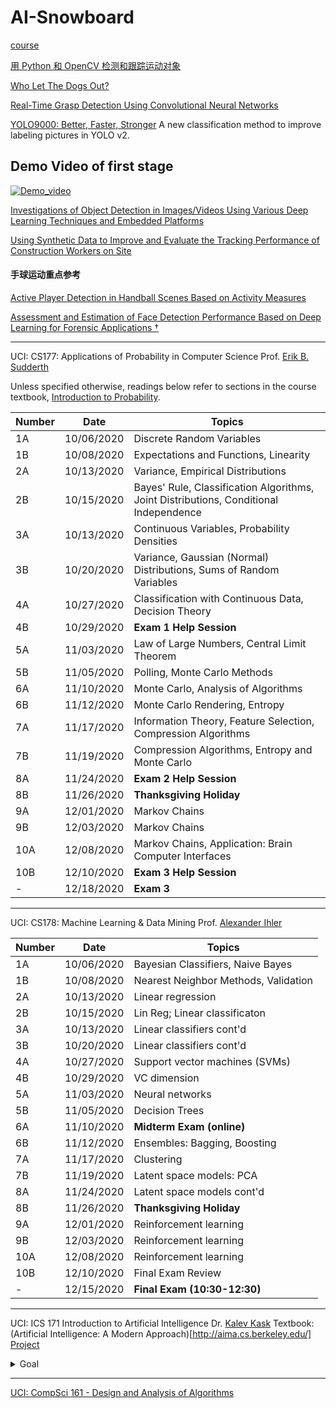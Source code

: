 # AI-Snowboard

[course](https://www.pyimagesearch.com/pyimagesearch-gurus/)

[用 Python 和 OpenCV 检测和跟踪运动对象](https://noahzhy.github.io/2018/02/02/%E7%94%A8-Python-%E5%92%8C-OpenCV-%E6%A3%80%E6%B5%8B%E5%92%8C%E8%B7%9F%E8%B8%AA%E8%BF%90%E5%8A%A8%E5%AF%B9%E8%B1%A1/)

[Who Let The Dogs Out?](https://github.com/ChaoRanHuang97/AI_Sports-Snowboard-/blob/master/Who%20Let%20The%20Dogs%20Out%3F.pdf)

[Real-Time Grasp Detection Using Convolutional Neural Networks](https://pjreddie.com/media/files/papers/grasp_detection_1.pdf)

[YOLO9000: Better, Faster, Stronger](https://pjreddie.com/media/files/papers/YOLO9000.pdf) A new classification method to improve labeling pictures in YOLO v2.
## Demo Video of first stage
[![Demo_video](https://github.com/ChaoRanHuang97/AI_Sports-Snowboard-/blob/master/demo_video/demo.gif)](https://www.youtube.com/watch?v=v-Xl1TSEdnk)

[Investigations of Object Detection in Images/Videos Using Various Deep Learning Techniques and Embedded Platforms](https://github.com/ChaoRanHuang97/AI_Sports-Snowboard-/blob/master/applsci-10-03280-v2.pdf)

[Using Synthetic Data to Improve and Evaluate the Tracking Performance of Construction Workers on Site](https://github.com/ChaoRanHuang97/AI_Sports-Snowboard-/blob/master/applsci-10-04948.pdf)

#### 手球运动重点参考 
[Active Player Detection in Handball Scenes Based on Activity Measures](https://github.com/ChaoRanHuang97/AI_Sports-Snowboard-/blob/master/sensors-20-01475-v2.pdf)

[Assessment and Estimation of Face Detection Performance Based on Deep Learning for Forensic Applications †](https://github.com/ChaoRanHuang97/AI_Sports-Snowboard-/blob/master/sensors-20-04491-v3.pdf)

***

  UCI: CS177: Applications of Probability in Computer Science
  Prof. [Erik B. Sudderth](https://www.ics.uci.edu/~sudderth/)

Unless specified otherwise, readings below refer to sections in the course textbook, [Introduction to Probability](http://athenasc.com/probbook.html).

|  Number | Date  | Topics  |
|  ----  | ---- | ----  |
| 1A | 10/06/2020 | Discrete Random Variables |
| 1B | 10/08/2020  | Expectations and Functions, Linearity  |
| 2A | 10/13/2020 |  Variance, Empirical Distributions |
| 2B | 10/15/2020 | Bayes' Rule, Classification Algorithms, Joint Distributions, Conditional Independence | 
| 3A | 10/13/2020 | Continuous Variables, Probability Densities |
| 3B | 10/20/2020 | Variance, Gaussian (Normal) Distributions, Sums of Random Variables |
| 4A | 10/27/2020 | Classification with Continuous Data, Decision Theory |
| 4B | 10/29/2020 | __Exam 1 Help Session__ |
| 5A | 11/03/2020 | Law of Large Numbers, Central Limit Theorem |
| 5B | 11/05/2020 | Polling, Monte Carlo Methods |
| 6A | 11/10/2020 | Monte Carlo, Analysis of Algorithms |
| 6B | 11/12/2020 | Monte Carlo Rendering, Entropy |
| 7A | 11/17/2020 | Information Theory, Feature Selection, Compression Algorithms |
| 7B | 11/19/2020 | Compression Algorithms, Entropy and Monte Carlo |
| 8A | 11/24/2020 | __Exam 2 Help Session__ |
| 8B | 11/26/2020 | __Thanksgiving Holiday__ |
| 9A | 12/01/2020 |  Markov Chains |
| 9B | 12/03/2020 |  Markov Chains |
| 10A | 12/08/2020 | Markov Chains, Application: Brain Computer Interfaces  |
| 10B | 12/10/2020 |  __Exam 3 Help Session__ |
| - | 12/18/2020 | __Exam 3__ |  

***

 UCI: CS178: Machine Learning & Data Mining
 Prof. [Alexander Ihler](https://www.ics.uci.edu/~ihler/)

|  Number | Date  | Topics  |
|  ----  | ---- | ----  |
| 1A | 10/06/2020 | Bayesian Classifiers, Naive Bayes |
| 1B | 10/08/2020  | Nearest Neighbor Methods, Validation  |
| 2A | 10/13/2020 |  Linear regression |
| 2B | 10/15/2020 | Lin Reg; Linear classificaton | 
| 3A | 10/13/2020 | Linear classifiers cont'd |
| 3B | 10/20/2020 | Linear classifiers cont'd |
| 4A | 10/27/2020 | Support vector machines (SVMs) |
| 4B | 10/29/2020 | VC dimension |
| 5A | 11/03/2020 | Neural networks |
| 5B | 11/05/2020 | Decision Trees |
| 6A | 11/10/2020 | __Midterm Exam (online)__ |
| 6B | 11/12/2020 | Ensembles: Bagging, Boosting |
| 7A | 11/17/2020 | Clustering |
| 7B | 11/19/2020 | Latent space models: PCA  |
| 8A | 11/24/2020 | Latent space models cont'd |
| 8B | 11/26/2020 | __Thanksgiving Holiday__ |
| 9A | 12/01/2020 |  Reinforcement learning |
| 9B | 12/03/2020 |  Reinforcement learning |
| 10A | 12/08/2020 | Reinforcement learning  |
| 10B | 12/10/2020 | Final Exam Review |
| - | 12/15/2020 | __Final Exam (10:30-12:30)__ |  

***

 UCI: ICS 171 Introduction to Artificial Intelligence
 Dr. [Kalev Kask](https://www.ics.uci.edu/~kkask/courses.html)
 Textbook: (Artificial Intelligence: A Modern Approach)[http://aima.cs.berkeley.edu/]
[Project](https://gitlab.ics.uci.edu/ai-projects/Checkers_Student) 

<details>
 <summary>Goal</summary>
The goal in this class is to familiarize you with basic concepts and principles of Artificial Intelligence. This is an introductory course that covers many areas of AI, without going into significant detail in any one. You will learn basic AI techniques, when they are applicable and their limitations.

The course focuses on three major areas of AI –

·       Search

o   Basic (Uninformed) Search (Ch 3)

o   Heuristic (Informed) Search (Ch 3-4)

o   Game Search (Ch 5)

·       Knowledge Representation (Formal Languages and Models),

o   Constraint Satisfaction (Ch 6)

o   Logic (Propositional, First Order) (Ch 7-9)

·       Learning

o   Probabilistic Modelling (Bayesian Networks) (Ch 12-13)

o   Machine Learning (Basics, Linear Regression, kNN, Decision Trees, Neural Nets) (Ch 19, 21)

o   Reinforcement Learning (Ch 22)

We will cover chapters 1-9, 12-13, 19, 21, 22 from the Russell & Norvig textbook.

</details>



***

[UCI: CompSci 161 - Design and Analysis of Algorithms](https://www.ics.uci.edu/~dillenco/compsci161/)













